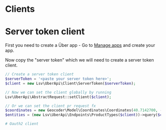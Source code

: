 Clients
=======

# Server token client

First you need to create a Über app - Go to [Manage apps](https://developer.uber.com/dashboard) and create your app.

Now copy the "server token" which we will need to create a server token client.

```php
// Create a server token client
$serverToken = '<paste your server token here>';
$client = new Lsv\UberApi\Client\ServerToken($serverToken);

// Now we can set the client globally by running
Lsv\UberApi\AbstractRequest::setClient($client);

// Or we can set the client pr request fx
$coordinates = new Geocoder\Model\Coordinates\Coordinates(40.7142700, -74.0059700);
$entities = (new Lsv\UberApi\Endpoints\ProductTypes($client))->query($coordinates);

# Oauth2 client


